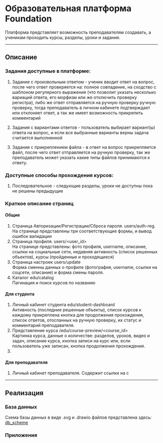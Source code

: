 # Образовательная платформа Foundation
Платформа представляет возможность преподавателям создавать, а ученикам проходить курсы, разделы, уроки и задания.
***
## Описание
### Задания доступные в платформе:
1. Задание с произвольным ответом - ученик вводит ответ на вопрос, после чего
ответ проверяется на: полное совпадение, на сходство с шаблоном регулярного выражения 
(что позволит указать несколько вариаций ответа, его морфизм или же отключить проверку регистра),
либо же ответ отправляется на ручную проверку ручную проверку, тогда преподаватель
в личном кабинете подтверждает или отклоняет ответ, а так же имеет возможность прикрепить комментарий

2. Задания с вариантами ответов - пользователь выбирает вариант(ы) ответа на вопрос, и если все выбранные варианты верны
задача считается выполненной

3. Задания с прикреплением файла - в ответ на вопрос прикрепляется файл, после чего ответ отправляется на ручную проверку,
так же преподаватель может указать какие типы файлов принимаются к ответу.

### Доступные способы прохождения курсов:
1. Последовательное - следующие разделы, уроки не доступны пока не решены предыдущие
### Краткое описание страниц

#### Общие 
1. Страница Авторизации/Регистрации/Сброса пароля. users/auth-reg.
<br> На странице представлены три соответствующие формы, и вывод ошибок валидации
2. Страница профиля. users/<user_id>
<br> На странице представлены: фото профиля, username, описание, ссылки на социальные сети,
недавняя активность (список решенных объектов), курсы (пройденные и проходящиеся)
3. Страница настроек users/update
<br> Форма сменны данных о профиле (фотография, username, ссылки на соцсети, описание) и форма смены пароля.
4. Каталог edu/catalog
<br> Пагинация и поиск курсов по названию

#### Для студента
1. Личный кабинет студента edu/student-dashboard
<br> Активность (последние решенные объекты), список курсов к каждому прикреплена кнопка для продолжения прохождения, 
список ответов, отосланных на ручную проверку, их статус и комментарий преподавателя.
2. Представление курса /edu/course-preview/<course_id>
<br> Картинка курса, данные о количестве: разделов, уроков, видео и задач, описание курса, кнопка записи на курс или,
если пользователь уже записан, кнопка продолжения прохождения.
3. 

#### Для преподавателя
1. Личный кабинет преподавателя. Содержит ссылки на с

***

## Реализация
### База данных
Схема базы данных в виде .svg и .drawio файлов представлена здесь: [db_scheme](db_scheme)

### Приложения
